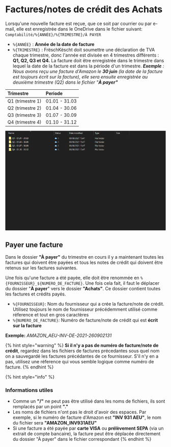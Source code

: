 # Factures/notes de crédit des Achats

Lorsqu'une nouvelle facture est reçue, que ce soit par courrier ou par e-mail, elle est enregistrée dans le OneDrive dans le fichier suivant: `Comptabilité/%{ANNÉE}/%{TRIMESTRE}/À PAYER`

* `%{ANNÉE}` : **Année de la date de facture**
* `%{TRIMESTRE}` : FrëschKëscht doit soumettre une déclaration de TVA chaque trimestre, donc l'année est divisée en 4 trimestres différents : **Q1, Q2, Q3 et Q4.** La facture doit être enregistrée dans le trimestre dans lequel la date de la facture est dans la période d'un trimestre.  _**Exemple** : Nous avons reçu une facture d'Amazon le **30 juin** \(la date de la facture est toujours écrit sur la facture\), elle sera ensuite enregistrée au deuxième trimestre \(Q2\) dans le fichier "**À payer"**_

| Trimestre | Periode |
| :--- | :--- |
| Q1 \(trimestre 1\) | 01.01 - 31.03 |
| Q2 \(trimestre 2\) | 01.04 - 30.06 |
| Q3 \(trimestre 3\) | 01.07 - 30.09 |
| Q4 \(trimestre 4\) | 01.10 - 31.12 |

![Les fichiers des diff&#xE9;rents trimestres](../.gitbook/assets/grafik.png)

## Payer une facture

Dans le dossier **"À payer"** du trimestre en cours il y a maintenant toutes les factures qui doivent être payées et tous les notes de crédit qui doivent être retenus sur les factures suivantes. 

Une fois qu'une facture a été payée, elle doit être renommée en `%{FOURNISSEUR}_${NUMERO_DE_FACTURE}`. Une fois cela fait, il faut le déplacer du dossier "**À payer**" vers le dossier **"Achats"**. Ce dossier contient toutes les factures et crédits payés.

* `%{FOURNISSEUR}`: Nom du fournisseur qui a crée la facture/note de crédit. Utilisez toujours le nom de fournisseur précédemment utilisé comme réference et tout en gros caractères
* `%{NUMERO_DE_FACTURE}`_:_ Numéro de facture/note de crédit qui est **écrit sur la facture** 

**Exemple:** _AMAZON\_AEU-INV-DE-2021-260902131_

{% hint style="warning" %}
**Si il n'y a pas de numéro de facture/note de crédit**, regardez dans les fichiers de factures précedantes sous quel nom on a sauvegardé les factures précédantes de ce fournisseur. S'il n'y en a pas, utilisez une réference qui vous semble logique comme numéro de facture.
{% endhint %}

{% hint style="info" %}
### Informations utiles

* Comme un **"/"** ne peut pas être utilisé dans les noms de fichiers, ils sont remplacés par un point **"."**
* Les noms de fichiers n'ont pas le droit d'avoir des espaces. Par exemple, si le numéro de facture d'Amazon est **"INV 931 AEU"**, le nom du fichier sera **"AMAZON\_INV931AEU"**
* Si une facture a été payée par **carte VISA** ou **prélèvement SEPA** \(via un extrait de compte bancaire\), la facture peut être déplacée directement du dossier "À payer" dans le fichier correspondant
{% endhint %}

